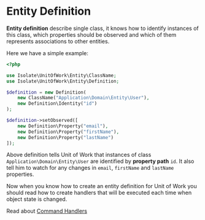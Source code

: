 # Entity Definition

**Entity definition** describe single class, it knows how to identify instances of this class, which properties should be observed and which of them
represents associations to other entities.

Here we have a simple example:

```php
<?php

use Isolate\UnitOfWork\Entity\ClassName;
use Isolate\UnitOfWork\Entity\Definition;

$definition = new Definition(
    new ClassName("Application\Domain\Entity\User"),
    new Definition\Identity("id")
);

$definition->setObserved([
    new Definition\Property("email"),
    new Definition\Property("firstName"),
    new Definition\Property("lastName")
]);

```

Above definition tells Unit of Work that instances of class ```Application\Domain\Entity\User``` are identified
by **property path** ``id``. It also tell him to watch for any changes in ``email``, ``firstName`` and ``lastName`` properties.

Now when you know how to create an entity definition for Unit of Work you should read how to create handlers that will
be executed each time when object state is changed.

Read about [Command Handlers](command-handlers.md)
